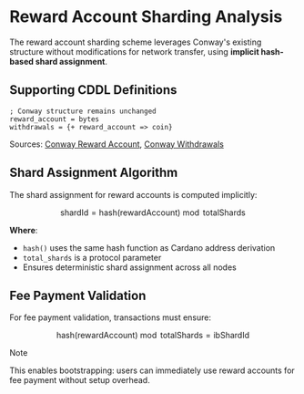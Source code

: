 # Reward Account Sharding Analysis

The reward account sharding scheme leverages Conway's existing structure without modifications for network transfer, using **implicit hash-based shard assignment**.

## Supporting CDDL Definitions

```cddl
; Conway structure remains unchanged
reward_account = bytes
withdrawals = {+ reward_account => coin}
```
Sources: [Conway Reward Account](https://github.com/IntersectMBO/cardano-ledger/blob/master/eras/conway/impl/cddl-files/conway.cddl#L382), [Conway Withdrawals](https://github.com/IntersectMBO/cardano-ledger/blob/master/eras/conway/impl/cddl-files/conway.cddl#L421)

## Shard Assignment Algorithm

The shard assignment for reward accounts is computed implicitly:

$$\text{shardId} = \text{hash}(\text{rewardAccount}) \bmod \text{totalShards}$$

**Where**:
- `hash()` uses the same hash function as Cardano address derivation
- `total_shards` is a protocol parameter
- Ensures deterministic shard assignment across all nodes

## Fee Payment Validation

For fee payment validation, transactions must ensure:

$$
\text{hash}(\text{rewardAccount}) \bmod \text{totalShards} = \text{ibShardId}
$$

> [!Note]
> This enables bootstrapping: users can immediately use reward accounts for fee payment without setup overhead.